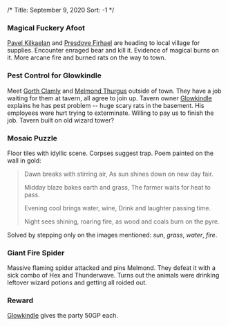 /*
Title: September 9, 2020
Sort: -1
*/

### Magical Fuckery Afoot

[Pavel Kilkaelan](%base_url%/players/pavel-kilkaelan) and [Presdove Firhael](%base_url%/players/presdove-firhael) are heading to local village for supplies. Encounter enraged bear and kill it. Evidence of magical burns on it. More arcane fire and burned rats on the way to town.

### Pest Control for Glowkindle

Meet [Gorth Clamly](%base_url%/players/gorth-clamly) and [Melmond Thurgus](%base_url%/players/melmond-thurgus) outside of town. They have a job waiting for them at tavern, all agree to join up. Tavern owner [Glowkindle](%base_url%/people/glowkindle) explains he has pest problem -- huge scary rats in the basement. His employees were hurt trying to exterminate. Willing to pay us to finish the job. Tavern built on old wizard tower?

### Mosaic Puzzle

Floor tiles with idyllic scene. Corpses suggest trap. Poem painted on the wall in gold:

> Dawn breaks with stirring air,
> As sun shines down on new day fair.
>
> Midday blaze bakes earth and grass,
> The farmer waits for heat to pass.
>
> Evening cool brings water, wine,
> Drink and laughter passing time.
>
> Night sees shining, roaring fire,
> as wood and coals burn on the pyre.

Solved by stepping only on the images mentioned: _sun_, _grass_, _water_, _fire_.

### Giant Fire Spider

Massive flaming spider attacked and pins Melmond. They defeat it with a sick combo of Hex and Thunderwave. Turns out the animals were drinking leftover wizard potions and getting all roided out.

### Reward

[Glowkindle](%base_url%/people/glowkindle) gives the party 50GP each.
